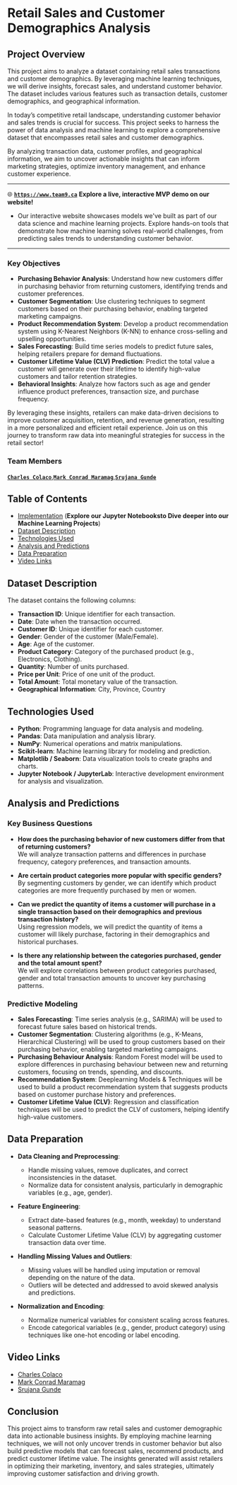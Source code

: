 # Retail Sales and Customer Demographics Analysis

## Project Overview

This project aims to analyze a dataset containing retail sales transactions and customer demographics. By leveraging machine learning techniques, we will derive insights, forecast sales, and understand customer behavior. The dataset includes various features such as transaction details, customer demographics, and geographical information.

In today’s competitive retail landscape, understanding customer behavior and sales trends is crucial for success. This project seeks to harness the power of data analysis and machine learning to explore a comprehensive dataset that encompasses retail sales and customer demographics.

By analyzing transaction data, customer profiles, and geographical information, we aim to uncover actionable insights that can inform marketing strategies, optimize inventory management, and enhance customer experience.

---

🌐 [**`https://www.team9.ca`**](https://team9.ca) **Explore a live, interactive MVP demo on our website!**

- Our interactive website showcases models we've built as part of our data science and machine learning projects. Explore hands-on tools that demonstrate how machine learning solves real-world challenges, from predicting sales trends to understanding customer behavior.

---


### Key Objectives

- **Purchasing Behavior Analysis**: Understand how new customers differ in purchasing behavior from returning customers, identifying trends and customer preferences.
- **Customer Segmentation**: Use clustering techniques to segment customers based on their purchasing behavior, enabling targeted marketing campaigns.
- **Product Recommendation System**: Develop a product recommendation system using K-Nearest Neighbors (K-NN) to enhance cross-selling and upselling opportunities.
- **Sales Forecasting**: Build time series models to predict future sales, helping retailers prepare for demand fluctuations.
- **Customer Lifetime Value (CLV) Prediction**: Predict the total value a customer will generate over their lifetime to identify high-value customers and tailor retention strategies.
- **Behavioral Insights**: Analyze how factors such as age and gender influence product preferences, transaction size, and purchase frequency.

By leveraging these insights, retailers can make data-driven decisions to improve customer acquisition, retention, and revenue generation, resulting in a more personalized and efficient retail experience.
Join us on this journey to transform raw data into meaningful strategies for success in the retail sector!

### Team Members

[**`Charles Colaco`**](https://github.com/CharlesColaco),[**`Mark Conrad Maramag`**](https://github.com/markmaramag),[**`Srujana Gunde`**](https://github.com/s-gunde)

## Table of Contents

- [Implementation](https://github.com/Team9DSI/Retail-Sales-and-Customer-Demographics/blob/main/models/README.md)  (**Explore our Jupyter Notebooksto Dive deeper into our Machine Learning Projects**)
- [Dataset Description](#dataset-description)
- [Technologies Used](#technologies-used)
- [Analysis and Predictions](#analysis-and-predictions)
- [Data Preparation](#data-preparation)
- [Video Links](#video-links)


## Dataset Description

The dataset contains the following columns:

- **Transaction ID**: Unique identifier for each transaction.
- **Date**: Date when the transaction occurred.
- **Customer ID**: Unique identifier for each customer.
- **Gender**: Gender of the customer (Male/Female).
- **Age**: Age of the customer.
- **Product Category**: Category of the purchased product (e.g., Electronics, Clothing).
- **Quantity**: Number of units purchased.
- **Price per Unit**: Price of one unit of the product.
- **Total Amount**: Total monetary value of the transaction.
- **Geographical Information**: City, Province, Country


## Technologies Used

- **Python**: Programming language for data analysis and modeling.
- **Pandas**: Data manipulation and analysis library.
- **NumPy**: Numerical operations and matrix manipulations.
- **Scikit-learn**: Machine learning library for modeling and prediction.
- **Matplotlib / Seaborn**: Data visualization tools to create graphs and charts.
- **Jupyter Notebook / JupyterLab**: Interactive development environment for analysis and visualization.

## Analysis and Predictions

### Key Business Questions

- **How does the purchasing behavior of new customers differ from that of returning customers?**  
  We will analyze transaction patterns and differences in purchase frequency, category preferences, and transaction amounts.

- **Are certain product categories more popular with specific genders?**  
  By segmenting customers by gender, we can identify which product categories are more frequently purchased by men or women.

- **Can we predict the quantity of items a customer will purchase in a single transaction based on their demographics and previous transaction history?**  
  Using regression models, we will predict the quantity of items a customer will likely purchase, factoring in their demographics and historical purchases.

- **Is there any relationship between the categories purchased, gender and the total amount spent?**  
  We will explore correlations between product categories purchased, gender and total transaction amounts to uncover key purchasing patterns.

### Predictive Modeling

- **Sales Forecasting**: Time series analysis (e.g., SARIMA) will be used to forecast future sales based on historical trends.
- **Customer Segmentation**: Clustering algorithms (e.g., K-Means, Hierarchical Clustering) will be used to group customers based on their purchasing behavior, enabling targeted marketing campaigns.
- **Purchasing Behaviour Analysis**: Random Forest model will be used to explore differences in purchasing behaviour between new and returning customers, focusing on trends, spending, and discounts.
- **Recommendation System**: Deeplearning Models & Techniques will be used to build a product recommendation system that suggests products based on customer purchase history and preferences.
- **Customer Lifetime Value (CLV)**: Regression and classification techniques will be used to predict the CLV of customers, helping identify high-value customers.

## Data Preparation

- **Data Cleaning and Preprocessing**:
  - Handle missing values, remove duplicates, and correct inconsistencies in the dataset.
  - Normalize data for consistent analysis, particularly in demographic variables (e.g., age, gender).
- **Feature Engineering**:
  - Extract date-based features (e.g., month, weekday) to understand seasonal patterns.
  - Calculate Customer Lifetime Value (CLV) by aggregating customer transaction data over time.
- **Handling Missing Values and Outliers**:

  - Missing values will be handled using imputation or removal depending on the nature of the data.
  - Outliers will be detected and addressed to avoid skewed analysis and predictions.

- **Normalization and Encoding**:
  - Normalize numerical variables for consistent scaling across features.
  - Encode categorical variables (e.g., gender, product category) using techniques like one-hot encoding or label encoding.

## Video Links

- [Charles Colaco](https://team9.ca)
- [Mark Conrad Maramag](https://team9.ca)
- [Srujana Gunde](https://team9.ca)
  
## Conclusion

This project aims to transform raw retail sales and customer demographic data into actionable business insights. By employing machine learning techniques, we will not only uncover trends in customer behavior but also build predictive models that can forecast sales, recommend products, and predict customer lifetime value. The insights generated will assist retailers in optimizing their marketing, inventory, and sales strategies, ultimately improving customer satisfaction and driving growth.
